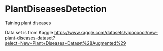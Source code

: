 # PlantDiseasesDetection
Taining plant diseases

Data set is from Kaggle
https://www.kaggle.com/datasets/vipoooool/new-plant-diseases-dataset?select=New+Plant+Diseases+Dataset%28Augmented%29

